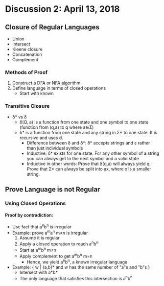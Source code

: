 # Discussion 2: April 13, 2018
## Closure of Regular Languages
* Union
* Intersect
* Kleene closure
* Concatenation
* Complement
### Methods of Proof
1. Construct a DFA or NFA algorithm
2. Define language in terms of closed operations
   * Start with known 
### Transitive Closure
* δ* vs δ
  * δ(Q, a) is a function from one state and one symbol to one state (function from (q,a) to q where a∈Σ)
  * δ* is a function from one state and any string in Σ* to one state. It is recursive and uses d.
    * Difference between δ and δ*: δ* accepts strings and ɛ rather than just individual symbols
    * Inductive: δ* exists for one state. For any other symbol of a string you can always get to the next symbol and a valid state
    * Inductive in other words: Prove that δ(q,a) will always yield q. Prove that Σ* can always be split into ax, where x is a smaller string.
## Prove Language is not Regular
### Using Closed Operations
#### Proof by contradiction: 
* Use fact that a<sup>n</sup>b<sup>n</sup> is irregular
* Example: prove a<sup>m</sup>a<sup>n</sup> m≠n is irregular
  1. Assume it is regular
  2. Apply a closed operation to reach a<sup>n</sup>b<sup>n</sup>
  * Start at a<sup>m</sup>b<sup>n</sup> m≠n
  * Apply complement to get a<sup>m</sup>b<sup>n</sup> m=n
    * Hence, we yield a<sup>n</sup>b<sup>n</sup>, a known irregular language
* Example: { w | {a,b}* and w has the same number of "a"s and "b"s }
  * Intersect with a\*b\*
  * The only language that satisfies this intersection is a<sup>n</sup>b<sup>n</sup>

